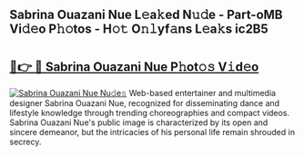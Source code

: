 ## Sabrina Ouazani Nue L𝚎a𝚔ed N𝚞𝚍e - Part-oMB Vi𝚍𝚎o P𝚑𝚘tos - H𝚘𝚝 O𝚗𝚕yf𝚊ns L𝚎a𝚔s ic2B5

# <h2><a href="http://kf2nvp.oniu.top/?m=Sabrina+Ouazani+Nue">🔗👉 🔴 Sabrina Ouazani Nue P𝚑ot𝚘𝚜 V𝚒d𝚎o</a></h2>

[![Sabrina Ouazani Nue Nu𝚍e𝚜](https://i.imgur.com/0qMVB7G.gif)](http://kf2nvp.oniu.top/?m=Sabrina+Ouazani+Nue)
Web-based entertainer and multimedia designer Sabrina Ouazani Nue, recognized for disseminating dance and lifestyle knowledge through trending choreographies and compact videos. Sabrina Ouazani Nue's public image is characterized by its open and sincere demeanor, but the intricacies of his personal life remain shrouded in secrecy.  

